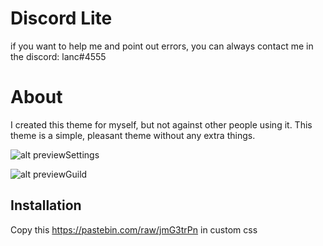 # Discord Lite
if you want to help me and point out errors, you can always contact me in the discord: lanc#4555

# About

I created this theme for myself, but not against other people using it.
This theme is a simple, pleasant theme without any extra things.

![alt previewSettings](https://i.imgur.com/vF5Dueu.png)

![alt previewGuild](https://i.imgur.com/TQCWpvY.png)

## Installation
Copy this https://pastebin.com/raw/jmG3trPn in custom css

